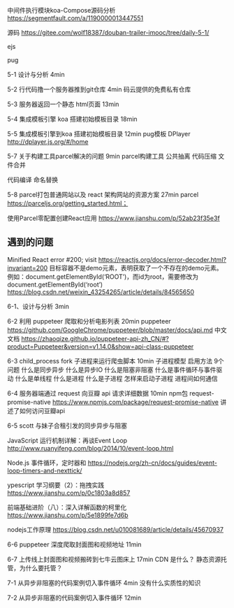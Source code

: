中间件执行模块koa-Compose源码分析
https://segmentfault.com/a/1190000013447551


源码
https://gitee.com/wolf18387/douban-trailer-imooc/tree/daily-5-1/


ejs

pug



5-1 设计与分析   4min

5-2 行代码撸一个服务器推到git仓库  4min
码云提供的免费私有仓库

5-3 服务器返回一个静态 html页面  13min


5-4 集成模板引擎 koa 搭建初始模板目录  18min


5-5 集成模板引擎到koa 搭建初始模板目录  12min
pug模板
DPlayer  http://dplayer.js.org/#/home

5-7 关于构建工具parcel解决的问题  9min
parcel构建工具
公共抽离
代码压缩
文件合并

代码编译
命名替换

5-8 parcel打包普通网站以及 react 架构网站的资源方案  27min
parcel  https://parceljs.org/getting_started.html；

使用Parcel零配置创建React应用
https://www.jianshu.com/p/52ab23f35e3f

## 遇到的问题 ##
Minified React error #200; visit https://reactjs.org/docs/error-decoder.html?invariant=200
目标容器不是demo元素，表明获取了一个不存在的demo元素。例如：document.getElementById(‘ROOT’)，而id为root，需要修改为document.getElementById(‘root’)
https://blog.csdn.net/weixin_43254265/article/details/84565650

6-1、设计与分析  3min


6-2 利用 puppeteer 爬取和分析电影列表  20min
puppeteer 
https://github.com/GoogleChrome/puppeteer/blob/master/docs/api.md
中文文档
https://zhaoqize.github.io/puppeteer-api-zh_CN/#?product=Puppeteer&version=v1.14.0&show=api-class-puppeteer


6-3 child_process fork 子进程来运行爬虫脚本 10min
    子进程模型  启用方法
    9个问题
        什么是同步异步
        什么是异步IO
        什么是阻塞非阻塞
        什么是事件循环与事件驱动
        什么是单线程
        什么是进程
        什么是子进程
        怎样来启动子进程
        进程间如何通信

    

6-4 服务器端通过 request 向豆瓣 api 请求详细数据  10min
npm包  request-promise-native
https://www.npmjs.com/package/request-promise-native
讲述了如何访问豆瓣api


6-5 scott 与妹子合租引发的同步异步与阻塞

JavaScript 运行机制详解：再谈Event Loop
http://www.ruanyifeng.com/blog/2014/10/event-loop.html


Node.js 事件循环，定时器和 
https://nodejs.org/zh-cn/docs/guides/event-loop-timers-and-nexttick/

ypescript 学习纲要（2）：拖拽实践
https://www.jianshu.com/p/0c1803a8d857


前端基础进阶（八）：深入详解函数的柯里化
https://www.jianshu.com/p/5e1899fe7d6b

nodejs工作原理
https://blog.csdn.net/u010081689/article/details/45670937


6-6 puppeteer 深度爬取封面图和视频地址  11min


6-7 上传线上封面图和视频搬砖到七牛云图床上  17min
    CDN  是什么？
    静态资源托管，为什么要托管？

7-1 从异步非阻塞的代码案例切入事件循环  4min
    没有什么实质性的知识


7-2 从异步非阻塞的代码案例切入事件循环  12min